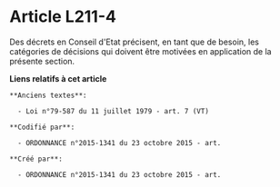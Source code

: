 # Article L211-4

Des décrets en Conseil d'Etat précisent, en tant que de besoin, les catégories de décisions qui doivent être motivées en
application de la présente section.

**Liens relatifs à cet article**

	**Anciens textes**:

	  - Loi n°79-587 du 11 juillet 1979 - art. 7 (VT)

	**Codifié par**:

	  - ORDONNANCE n°2015-1341 du 23 octobre 2015 - art.

	**Créé par**:

	  - ORDONNANCE n°2015-1341 du 23 octobre 2015 - art.
